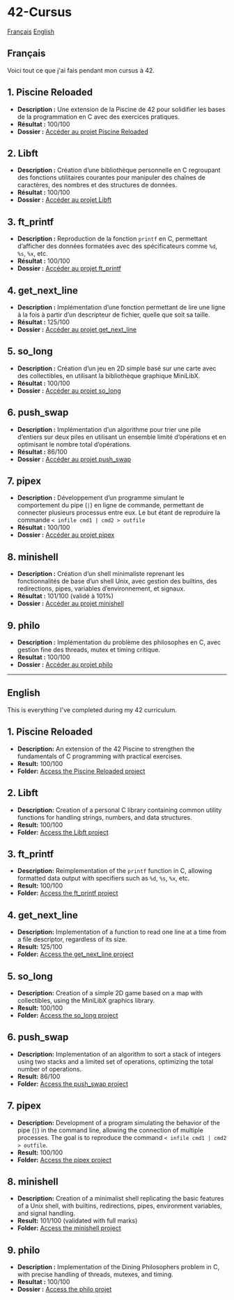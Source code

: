 # 42-Cursus

[Français](#Français)
[English](#English)

## Français

Voici tout ce que j'ai fais pendant mon cursus à 42.

## 1. **Piscine Reloaded**
   - **Description :** Une extension de la Piscine de 42 pour solidifier les bases de la programmation en C avec des exercices pratiques.
   - **Résultat :** 100/100
   - **Dossier :** [Accéder au projet Piscine Reloaded](https://github.com/NekoTintin/42-cursus/tree/main/1.Piscine-Reloaded)

## 2. **Libft**
   - **Description :** Création d’une bibliothèque personnelle en C regroupant des fonctions utilitaires courantes pour manipuler des chaînes de caractères, des nombres et des structures de données.
   - **Résultat :** 100/100
   - **Dossier :** [Accéder au projet Libft](https://github.com/NekoTintin/42-cursus/tree/main/2.Libft)

## 3. **ft_printf**
   - **Description :** Reproduction de la fonction `printf` en C, permettant d’afficher des données formatées avec des spécificateurs comme `%d`, `%s`, `%x`, etc.
   - **Résultat :** 100/100
   - **Dossier :** [Accéder au projet ft_printf](https://github.com/NekoTintin/42-cursus/tree/main/3.ft_printf)

## 4. **get_next_line**
   - **Description :** Implémentation d’une fonction permettant de lire une ligne à la fois à partir d’un descripteur de fichier, quelle que soit sa taille.
   - **Résultat :** 125/100
   - **Dossier :** [Accéder au projet get_next_line](https://github.com/NekoTintin/42-cursus/tree/main/4.get_next_line)

## 5. **so_long**
   - **Description :** Création d’un jeu en 2D simple basé sur une carte avec des collectibles, en utilisant la bibliothèque graphique MiniLibX.
   - **Résultat :** 100/100
   - **Dossier :** [Accéder au projet so_long](https://github.com/NekoTintin/42-cursus/tree/main/5.so_long)

## 6. **push_swap**
   - **Description :** Implémentation d’un algorithme pour trier une pile d’entiers sur deux piles en utilisant un ensemble limité d’opérations et en optimisant le nombre total d’opérations.
   - **Résultat :** 86/100
   - **Dossier :** [Accéder au projet push_swap](https://github.com/NekoTintin/42-cursus/tree/main/6.push_swap)

## 7. **pipex**
   - **Description :** Développement d’un programme simulant le comportement du pipe (`|`) en ligne de commande, permettant de connecter plusieurs processus entre eux. Le but étant de reproduire la commande ```< infile cmd1 | cmd2 > outfile```
   - **Résultat :** 100/100
   - **Dossier :** [Accéder au projet pipex](https://github.com/NekoTintin/42-cursus/tree/main/7.pipex)

## 8. **minishell**
   - **Description :** Création d’un shell minimaliste reprenant les fonctionnalités de base d’un shell Unix, avec gestion des builtins, des redirections, pipes, variables d’environnement, et signaux.
   - **Résultat :** 101/100 (validé à 101%)
   - **Dossier :** [Accéder au projet minishell](https://github.com/NekoTintin/minishell42/tree/76246321655ace3b1b907f57145287554482a195)

## 9. **philo**
   - **Description :** Implémentation du problème des philosophes en C, avec gestion fine des threads, mutex et timing critique.
   - **Resultat :** 100/100
   - **Dossier :** [Accéder au projet philo](https://github.com/NekoTintin/42-cursus/tree/main/8.philo)

-----------------

## English

This is everything I've completed during my 42 curriculum.

## 1. **Piscine Reloaded**
   - **Description:** An extension of the 42 Piscine to strengthen the fundamentals of C programming with practical exercises.
   - **Result:** 100/100
   - **Folder:** [Access the Piscine Reloaded project](https://github.com/NekoTintin/42-cursus/tree/main/1.Piscine-Reloaded)

## 2. **Libft**
   - **Description:** Creation of a personal C library containing common utility functions for handling strings, numbers, and data structures.
   - **Result:** 100/100
   - **Folder:** [Access the Libft project](https://github.com/NekoTintin/42-cursus/tree/main/2.Libft)

## 3. **ft_printf**
   - **Description:** Reimplementation of the `printf` function in C, allowing formatted data output with specifiers such as `%d`, `%s`, `%x`, etc.
   - **Result:** 100/100
   - **Folder:** [Access the ft_printf project](https://github.com/NekoTintin/42-cursus/tree/main/3.ft_printf)

## 4. **get_next_line**
   - **Description:** Implementation of a function to read one line at a time from a file descriptor, regardless of its size.
   - **Result:** 125/100
   - **Folder:** [Access the get_next_line project](https://github.com/NekoTintin/42-cursus/tree/main/4.get_next_line)

## 5. **so_long**
   - **Description:** Creation of a simple 2D game based on a map with collectibles, using the MiniLibX graphics library.
   - **Result:** 100/100
   - **Folder:** [Access the so_long project](https://github.com/NekoTintin/42-cursus/tree/main/5.so_long)

## 6. **push_swap**
   - **Description:** Implementation of an algorithm to sort a stack of integers using two stacks and a limited set of operations, optimizing the total number of operations.
   - **Result:** 86/100
   - **Folder:** [Access the push_swap project](https://github.com/NekoTintin/42-cursus/tree/main/6.push_swap)

## 7. **pipex**
   - **Description:** Development of a program simulating the behavior of the pipe (`|`) in the command line, allowing the connection of multiple processes. The goal is to reproduce the command ```< infile cmd1 | cmd2 > outfile```.
   - **Result:** 100/100
   - **Folder:** [Access the pipex project](https://github.com/NekoTintin/42-cursus/tree/main/7.pipex)

## 8. **minishell**
   - **Description:** Creation of a minimalist shell replicating the basic features of a Unix shell, with builtins, redirections, pipes, environment variables, and signal handling.
   - **Result:** 101/100 (validated with full marks)
   - **Folder:** [Access the minishell project](https://github.com/NekoTintin/minishell42/tree/76246321655ace3b1b907f57145287554482a195)

## 9. **philo**
   - **Description :** Implementation of the Dining Philosophers problem in C, with precise handling of threads, mutexes, and timing.
   - **Resultat :** 100/100
   - **Dossier :** [Access the philo projet](https://github.com/NekoTintin/42-cursus/tree/main/8.philo)
